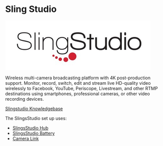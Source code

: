 # Sling Studio

![alt text](https://raw.githubusercontent.com/RedefiningWomeninTech/av-docs/master/img/Sling_Studio_Logo.jpg)


Wireless multi-camera broadcasting platform with 4K post-production support. Monitor, record, switch, edit and stream live HD-quality video wirelessly to Facebook, YouTube, Periscope, Livestream, and other RTMP destinations using smartphones, professional cameras, or other video recording devices.


[Slingstudio Knowledgebase](https://www.myslingstudio.com/help)

The SlingsStudio set up uses:

* [SlingsStudio Hub](../sling-studio/sling-studio-hub.md)
* [SlingsStudio Battery](../sling-studio/sling-studio-battery.md)
* [Camera Link](../sling-studio/sling-camera-link.md)
